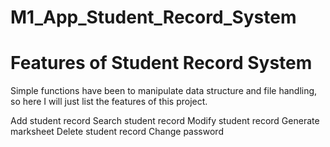 # M1_App_Student_Record_System

# Features of Student Record System
Simple functions have been to manipulate data structure and file handling, so here I will just list the features of this project.

Add student record
Search student record
Modify student record
Generate marksheet 
Delete student record
Change password
